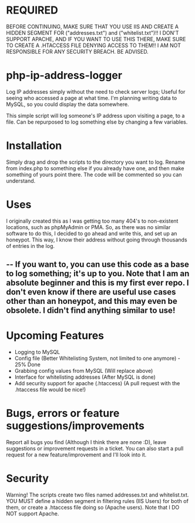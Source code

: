 # REQUIRED
BEFORE CONTINUING, MAKE SURE THAT YOU USE IIS AND CREATE A HIDDEN SEGMENT FOR ("addresses.txt") and ("whitelist.txt")!! I DON'T SUPPORT APACHE, AND IF YOU WANT TO USE THIS THERE, MAKE SURE TO CREATE A .HTACCESS FILE DENYING ACCESS TO THEM!! I AM NOT RESPONSIBLE FOR ANY SECURITY BREACH. BE ADVISED.


# php-ip-address-logger
Log IP addresses simply without the need to check server logs; Useful for seeing who accessed a page at what time. I'm planning writing data to MySQL, so you could display the data somewhere.

This simple script will log someone's IP address upon visiting a page, to a file. Can be repurposed to log something else by changing a few variables.

# Installation

Simply drag and drop the scripts to the directory you want to log. Rename from index.php to something else if you already have one, and then make something of yours point there.
The code will be commented so you can understand.

# Uses 
I originally created this as I was getting too many 404's to non-existent locations, such as phpMyAdmin or PMA. So, as there was no similar software to do this,
I decided to go ahead and write this, and set up an honeypot. This way, I know their address without going through thousands of entries in the log.

-- 
If you want to, you can use this code as a base to log something; it's up to you.
Note that I am an absolute beginner and this is my first ever repo. I don't even know if there are useful use cases other than an honeypot, and this may even be obsolete. I didn't find anything similar to use!
--

# Upcoming Features
- Logging to MySQL
- Config file (Better Whitelisting System, not limited to one anymore) - 25% Done
- Grabbing config values from MySQL (Will replace above)
- Interface for whitelisting addresses (After MySQL is done)
- Add security support for apache (.htaccess) (A pull request with the .htaccess file would be nice!)

# Bugs, errors or feature suggestions/improvements
Report all bugs you find (Although I think there are none :D), leave suggestions or improvement requests in a ticket. You can also start a pull request for a new feature/improvement and I'll look into it.

# Security
Warning! The scripts create two files named addresses.txt and whitelist.txt. YOU MUST define a hidden segment in filtering rules (IIS Users) for both of them, or create a .htaccess file doing so (Apache users). Note that I DO NOT support Apache.

